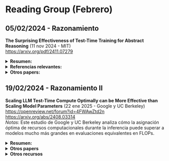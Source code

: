 # Reading Group (Febrero)

## 05/02/2024 - Razonamiento

**The Surprising Effectiveness of Test-Time Training for Abstract Reasoning** (11 nov 2024 - MIT)  
https://arxiv.org/pdf/2411.07279  

  <details>
  <summary><strong>Resumen: </strong></summary>
  <br>

  *Key points*:

  * TTT - Test Time Training. Ajuste temporal de parámetros del modelo en tiempo de inferencia.
  * La construcción del juego de datos de entrenamiento es muy espécifico para el problema tratado ARC
  * Estudio de ablación sólido

  <br>

  Este estudio investiga la eficacia del entrenamiento en tiempo de prueba (TTT) para mejorar las capacidades de razonamiento de los modelos de lenguaje, utilizando el *Abstraction and Reasoning Corpus* (ARC) como referencia. Mediante experimentos sistemáticos, identifican tres componentes cruciales para el éxito del TTT basado en *in-context learning* (dar a la LLM una lista de entradas y salidas, junto con la entrada que debe resolver): (1) ajuste fino inicial en tareas similares, (2) estrategia de entrenamiento (creación del *dataset* de entrenamiento y función de pérdida) y (3) modelo de inferencia (modelo de inferencia aumentada —ojo con *greedy decoding*, usan transformaciones—, esquemas de votación). Por último, añaden su TTT a un modelo inductivo (BARC), mejorando significativamente su rendimiento.
  
  </details>

  <details>
  <summary><strong>Referencias relevantes: </strong></summary>
    
  <br>
  
  * **Combining Induction and Transduction for Abstract Reasoning** (4 nov 2024 - Cornell, Autodesk)  
    https://arxiv.org/abs/2411.02272  
    *Notas*: ste estudio investiga si, al aprender una correspondencia entrada-salida a partir de muy pocos ejemplos, es mejor inferir primero una función latente que explique los ejemplos o predecir directamente nuevas salidas de prueba.e entrena en variaciones sintéticas de programas en Python que resuelven tareas de ARC.e encuentra que los modelos inductivos y transductivos resuelven diferentes tipos de problemas de prueba, y que combinarlos se aproxima al rendimiento humano en ARC.
  * **Addressing the Abstraction and Reasoning Corpus via Procedural Example Generation** (10 abr 2024 - ETH Zurich)  
    https://arxiv.org/abs/2404.07353  
    *Notas*: ste trabajo presenta un código para generar procedimentalmente ejemplos para las tareas de entrenamiento de ARC.ara cada una de las 400 tareas, se creó un generador de ejemplos que sigue la lógica de transformación de los ejemplos originales.sto permite realizar una amplia gama de experimentos que pueden ser pasos importantes hacia avances en el benchmark.

  </details>

  <details>
  <summary><strong>Otros papers:</strong></summary>

  <br>

  * **STaR: Bootstrapping Reasoning With Reasoning** (20 may 2022 - Google Research)  
    https://arxiv.org/abs/2203.14465  
    *Notas*: Primeros intentos de razonamiento.  
  * **Scaling of Search and Learning: A Roadmap to Reproduce o1 from Reinforcement Learning Perspective** (18 dic 2024 - Shanghai AI Laboratory)  
    https://arxiv.org/abs/2412.14135  
    *Notas*: Supuesta arquitectura de o1.  
  * **DeepSeek-R1** (19 feb 2025 - DeepSeek)  
    https://github.com/deepseek-ai/DeepSeek-R1/blob/main/DeepSeek_R1.pdf  
    *Notas*: Modelo *open source*.  
  * **DeepSeekMath: Pushing the Limits of Mathematical Reasoning in Open Language Models** (5 feb 2024 - DeepSeek)  
    https://arxiv.org/abs/2402.03300  
    *Notas*: ste trabajo presenta DeepSeekMath 7B, un modelo que amplía las capacidades de DeepSeek-Coder-Base-v1.5 7B mediante un preentrenamiento adicional con 120.000 millones de tokens relacionados con matemáticas.l modelo logra una puntuación del 51,7% en el benchmark MATH sin depender de herramientas externas ni técnicas de votación, acercándose al rendimiento de modelos como Gemini-Ultra y GPT-4.demás, _***se desarrolla el modelo de aprendizaje por refuerzo (RL) utilizado en R1***_
  * **Scaling LLM Test-Time Compute Optimally can be More Effective than Scaling Model Parameters** (22 ene 2025 - Google y UC Berkeley)  
    https://openreview.net/forum?id=4FWAwZtd2n  
    *Notas*: Este estudio de Google y UC Berkeley analiza cómo la asignación óptima de recursos computacionales durante la inferencia puede superar a modelos mucho más grandes en evaluaciones equivalentes en FLOPs. 
  * **Inference-Time Scaling for Diffusion Models beyond Scaling Denoising Steps** (enero 2025 - DeepMind)  
    https://arxiv.org/abs/2501.09732  
    *Notas*: Este trabajo investiga cómo el rendimiento de los modelos de difusión puede mejorar con un aumento en el cómputo durante la inferencia, más allá de simplemente incrementar los pasos de denoising. 
  * **The Lessons of Developing Process Reward Models in Mathematical Reasoning** (enero 2025 - QWEN)  
    https://arxiv.org/abs/2501.07301  
    *Notas*: El equipo QWEN presenta prácticas y lecciones en la construcción de modelos de recompensa de procesos para el razonamiento matemático, destacando desafíos en la anotación de datos y metodologías de evaluación. 

</details>

## 19/02/2024 - Razonamiento II

**Scaling LLM Test-Time Compute Optimally can be More Effective than Scaling Model Parameters** (22 ene 2025 - Google y UC Berkeley)  
https://openreview.net/forum?id=4FWAwZtd2n  
https://arxiv.org/abs/2408.03314  
*Notas*: Este estudio de Google y UC Berkeley analiza cómo la asignación óptima de recursos computacionales durante la inferencia puede superar a modelos mucho más grandes en evaluaciones equivalentes en FLOPs. 


  <details>  
  <summary><strong>Resumen: </strong></summary>  
  <br>  

  *Key points*:  

  * PRM: Process Review Models  
  * ORM: Output Review Model  
  * Modelos de revisión  
  * Estimación de la dificultad del problema  

  <br>  

  El artículo analiza cómo el uso de un mayor tiempo de cómputo durante la inferencia en modelos grandes de lenguaje (LLM) puede mejorar su rendimiento en tareas difíciles. Los autores investigan dos mecanismos principales para escalar el cómputo en tiempo de prueba:  

  1. **Búsqueda guiada por modelos de recompensa verificadores basados en procesos densos**: este enfoque implica generar múltiples respuestas y evaluarlas mediante un modelo verificador para seleccionar la más adecuada.  
  2. **Actualización adaptativa de la distribución de respuestas del modelo**: en este caso, el modelo ajusta dinámicamente sus respuestas.  

  </details>


  <details>
  <summary><strong>Otros papers</strong></summary>

  * **Competitive Programming with Large Reasoning Models** (febrero 2025 - OpenAI)  
    https://arxiv.org/abs/2502.06807  
    *Notas*: Este estudio demuestra que el uso de aprendizaje por refuerzo en modelos de lenguaje de gran tamaño mejora significativamente el rendimiento en tareas complejas de programación y razonamiento. .

  * **Scaling up Test-Time Compute with Latent Reasoning: A Recurrent Depth Approach** (febrero 2025 - Max Plank Intitute, Universidad de Maryland y Lawrence Livermore National Laboratory)  
    https://arxiv.org/abs/2502.05171  
    *Notas*: Arquitectura que escala el cómputo en tiempo de prueba mediante razonamiento implícito en el espacio latente. 

  * **Transformer²: Self-Adaptive LLMs** (enero 2025 - Sakana AI)  
    https://sakana.ai/transformer-squared/  
    *Notas*: Sistema de aprendizaje automático que ajusta dinámicamente sus pesos para adaptarse a diversas tareas en tiempo real. Utilizando **descomposición en valores singulares y aprendizaje por refuerzo**, este enfoque permite que los modelos de lenguaje se adapten a nuevas tareas sin necesidad de reentrenamiento extenso, mejorando la eficiencia y el rendimiento en tareas específicas. 


* **Titans: Learning to Memorize at Test Time** (diciembre 2024 - Google Research)  
  https://arxiv.org/abs/2501.00663  
  *Notas*: Este estudio introduce un nuevo módulo de memoria neural a largo plazo que aprende a memorizar el contexto histórico y asiste al mecanismo de atención para enfocarse en el contexto actual, utilizando información del pasado distante, escalando eficientemente a ventanas de contexto mayores a 2 millones. 

  </details>

  <details>
  <summary><strong>Otros recursos</strong></summary>

  <br>

  Aprendizage por refuerzo:
  * **DeepScaleR-1.5B-Preview** (febrero 2025 - Agentica)  
  https://huggingface.co/agentica-org/DeepScaleR-1.5B-Preview  
  *Notas*: DeepScaleR-1.5B-Preview es un modelo de lenguaje ajustado a partir de DeepSeek-R1-Distilled-Qwen-1.5B utilizando aprendizaje por refuerzo distribuido.

  * **TinyZero: Reproducción de DeepSeek R1-Zero** (febrero 2025 - Jiayi Pan -  Berkeley)  
  https://github.com/Jiayi-Pan/TinyZero  
  *Notas*: TinyZero es una implementación accesible y minimalista de DeepSeek R1-Zero, enfocada en tareas de cuenta regresiva y multiplicación. 

  * **R1-V: Reforzando la Capacidad de Generalización en Modelos Visión-Lenguaje con Menos de $3** (febrero 2025 - Deep-Agent)  
  https://github.com/Deep-Agent/R1-V  
  *Notas*: R1-V demuestra que el aprendizaje por refuerzo con recompensas verificables supera al ajuste supervisado tradicional en modelos visión-lenguaje. 

  * **Reinforcement Fine-Tuning—12 Days of OpenAI: Day 2** (diciembre 2024 - OpenAI)  
  https://www.youtube.com/watch?v=yCIYS9fx56U  
  https://openai.com/form/rft-research-program/  
  *Notas*: Miembros del equipo de OpenAI presentan el programa de investigación sobre ajuste fino mediante refuerzo, destacando su importancia en el desarrollo de modelos de lenguaje más precisos y eficientes.

  </details>  





